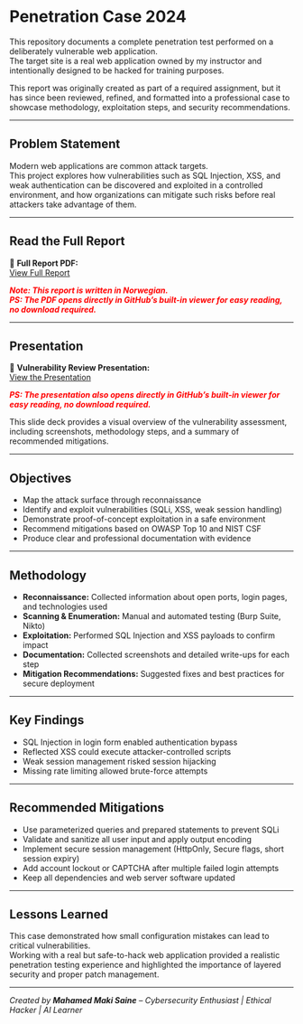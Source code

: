 # Penetration Case 2024

This repository documents a complete penetration test performed on a deliberately vulnerable web application.  
The target site is a real web application owned by my instructor and intentionally designed to be hacked for training purposes.  

This report was originally created as part of a required assignment, but it has since been reviewed, refined, and formatted into a professional case to showcase methodology, exploitation steps, and security recommendations.

---

## Problem Statement

Modern web applications are common attack targets.  
This project explores how vulnerabilities such as SQL Injection, XSS, and weak authentication can be discovered and exploited in a controlled environment, and how organizations can mitigate such risks before real attackers take advantage of them.

---

## Read the Full Report

📄 **Full Report PDF:**  
[View Full Report](docs/technical-vulnerability-assessment-2024-NO.pdf)

<p><strong><em><span style="color:red">
Note: This report is written in Norwegian.<br>
PS: The PDF opens directly in GitHub’s built-in viewer for easy reading, no download required.
</span></em></strong></p>

---

## Presentation

📑 **Vulnerability Review Presentation:**  
[View the Presentation](docs/technical-vulnerability-assessment-2024-NO.pptx)

<p><strong><em><span style="color:red">
PS: The presentation also opens directly in GitHub’s built-in viewer for easy reading, no download required.
</span></em></strong></p>

This slide deck provides a visual overview of the vulnerability assessment, including screenshots, methodology steps, and a summary of recommended mitigations.

---

## Objectives

- Map the attack surface through reconnaissance  
- Identify and exploit vulnerabilities (SQLi, XSS, weak session handling)  
- Demonstrate proof-of-concept exploitation in a safe environment  
- Recommend mitigations based on OWASP Top 10 and NIST CSF  
- Produce clear and professional documentation with evidence  

---

## Methodology

- **Reconnaissance:** Collected information about open ports, login pages, and technologies used  
- **Scanning & Enumeration:** Manual and automated testing (Burp Suite, Nikto)  
- **Exploitation:** Performed SQL Injection and XSS payloads to confirm impact  
- **Documentation:** Collected screenshots and detailed write-ups for each step  
- **Mitigation Recommendations:** Suggested fixes and best practices for secure deployment  

---

## Key Findings

- SQL Injection in login form enabled authentication bypass  
- Reflected XSS could execute attacker-controlled scripts  
- Weak session management risked session hijacking  
- Missing rate limiting allowed brute-force attempts  

---

## Recommended Mitigations

- Use parameterized queries and prepared statements to prevent SQLi  
- Validate and sanitize all user input and apply output encoding  
- Implement secure session management (HttpOnly, Secure flags, short session expiry)  
- Add account lockout or CAPTCHA after multiple failed login attempts  
- Keep all dependencies and web server software updated  

---

## Lessons Learned

This case demonstrated how small configuration mistakes can lead to critical vulnerabilities.  
Working with a real but safe-to-hack web application provided a realistic penetration testing experience and highlighted the importance of layered security and proper patch management.

---

*Created by **Mahamed Maki Saine** – Cybersecurity Enthusiast | Ethical Hacker | AI Learner*
